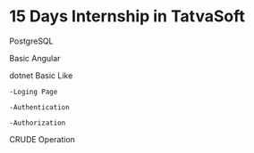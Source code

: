 # 15 Days Internship in TatvaSoft
PostgreSQL 

Basic Angular 

dotnet Basic Like

    -Loging Page 
  
    -Authentication 
  
    -Authorization 
  
CRUDE Operation  
